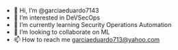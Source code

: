 - 👋 Hi, I’m @garciaeduardo7143
- 👀 I’m interested in DeVSecOps
- 🌱 I’m currently learning Security Operations Automation
- 💞️ I’m looking to collaborate on ML
- 📫 How to reach me garciaeduardo713@yahoo.com

<!---
garciaeduardo7143/garciaeduardo7143 is a ✨ special ✨ repository because its `README.md` (this file) appears on your GitHub profile.
You can click the Preview link to take a look at your changes.
--->
